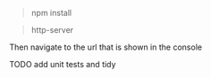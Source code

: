 > npm install

> http-server

Then navigate to the url that is shown in the console

TODO add unit tests and tidy 